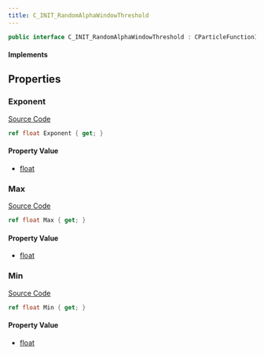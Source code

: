 ```yaml
---
title: C_INIT_RandomAlphaWindowThreshold
---
```


```csharp
public interface C_INIT_RandomAlphaWindowThreshold : CParticleFunctionInitializer, CParticleFunction, ISchemaClass<CParticleFunction>, ISchemaClass<CParticleFunctionInitializer>, ISchemaClass<C_INIT_RandomAlphaWindowThreshold>, ISchemaField, ISchemaClass, INativeHandle
```

#### Implements

## Properties

### Exponent

[Source Code](https://github.com/swiftly-solution/swiftlys2/blob/beta/managed/src/SwiftlyS2.Generated/Schemas/Interfaces/C_INIT_RandomAlphaWindowThreshold.cs#L20)

```csharp
ref float Exponent { get; }
```

#### Property Value

- [float](https://learn.microsoft.com/dotnet/api/system.single)

### Max

[Source Code](https://github.com/swiftly-solution/swiftlys2/blob/beta/managed/src/SwiftlyS2.Generated/Schemas/Interfaces/C_INIT_RandomAlphaWindowThreshold.cs#L18)

```csharp
ref float Max { get; }
```

#### Property Value

- [float](https://learn.microsoft.com/dotnet/api/system.single)

### Min

[Source Code](https://github.com/swiftly-solution/swiftlys2/blob/beta/managed/src/SwiftlyS2.Generated/Schemas/Interfaces/C_INIT_RandomAlphaWindowThreshold.cs#L16)

```csharp
ref float Min { get; }
```

#### Property Value

- [float](https://learn.microsoft.com/dotnet/api/system.single)

